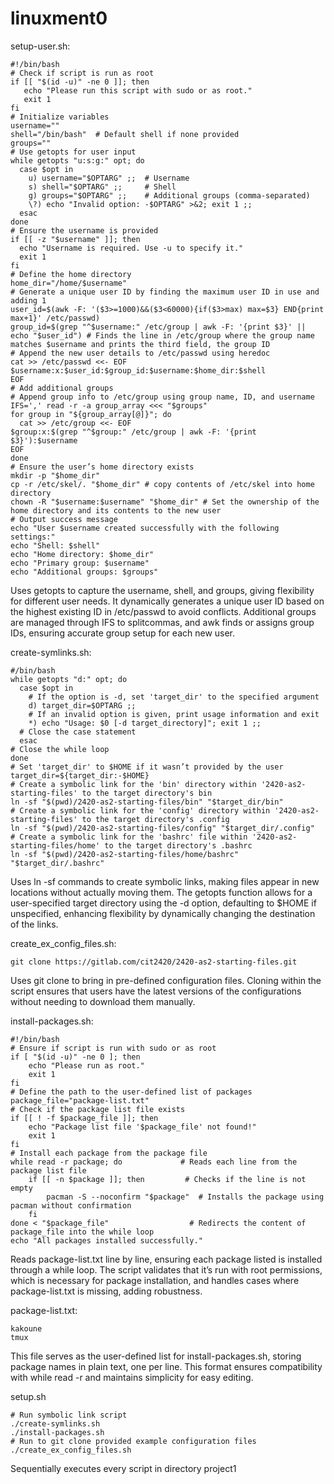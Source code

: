 # linuxment0

setup-user.sh:
```
#!/bin/bash
# Check if script is run as root
if [[ "$(id -u)" -ne 0 ]]; then
   echo "Please run this script with sudo or as root."
   exit 1
fi
# Initialize variables
username=""
shell="/bin/bash"  # Default shell if none provided
groups=""
# Use getopts for user input
while getopts "u:s:g:" opt; do
  case $opt in
    u) username="$OPTARG" ;;  # Username
    s) shell="$OPTARG" ;;     # Shell
    g) groups="$OPTARG" ;;    # Additional groups (comma-separated)
    \?) echo "Invalid option: -$OPTARG" >&2; exit 1 ;;
  esac
done
# Ensure the username is provided
if [[ -z "$username" ]]; then
  echo "Username is required. Use -u to specify it."
  exit 1
fi
# Define the home directory
home_dir="/home/$username"
# Generate a unique user ID by finding the maximum user ID in use and adding 1
user_id=$(awk -F: '($3>=1000)&&($3<60000){if($3>max) max=$3} END{print max+1}' /etc/passwd)
group_id=$(grep "^$username:" /etc/group | awk -F: '{print $3}' || echo "$user_id") # Finds the line in /etc/group where the group name matches $username and prints the third field, the group ID
# Append the new user details to /etc/passwd using heredoc
cat >> /etc/passwd <<- EOF
$username:x:$user_id:$group_id:$username:$home_dir:$shell
EOF
# Add additional groups
# Append group info to /etc/group using group name, ID, and username
IFS=',' read -r -a group_array <<< "$groups"
for group in "${group_array[@]}"; do
  cat >> /etc/group <<- EOF
$group:x:$(grep "^$group:" /etc/group | awk -F: '{print $3}'):$username 
EOF
done
# Ensure the user’s home directory exists
mkdir -p "$home_dir" 
cp -r /etc/skel/. "$home_dir" # copy contents of /etc/skel into home directory
chown -R "$username:$username" "$home_dir" # Set the ownership of the home directory and its contents to the new user
# Output success message
echo "User $username created successfully with the following settings:"
echo "Shell: $shell"
echo "Home directory: $home_dir"
echo "Primary group: $username"
echo "Additional groups: $groups"
```
Uses getopts to capture the username, shell, and groups, giving flexibility for different user needs. It dynamically generates a unique user ID based on the highest existing ID in /etc/passwd to avoid conflicts. Additional groups are managed through IFS to splitcommas, and awk finds or assigns group IDs, ensuring accurate group setup for each new user.

create-symlinks.sh:
```
#/bin/bash
while getopts "d:" opt; do
  case $opt in
    # If the option is -d, set 'target_dir' to the specified argument
    d) target_dir=$OPTARG ;;
    # If an invalid option is given, print usage information and exit
    *) echo "Usage: $0 [-d target_directory]"; exit 1 ;;
  # Close the case statement
  esac
# Close the while loop
done
# Set 'target_dir' to $HOME if it wasn’t provided by the user
target_dir=${target_dir:-$HOME}
# Create a symbolic link for the 'bin' directory within '2420-as2-starting-files' to the target directory's bin
ln -sf "$(pwd)/2420-as2-starting-files/bin" "$target_dir/bin"
# Create a symbolic link for the 'config' directory within '2420-as2-starting-files' to the target directory's .config
ln -sf "$(pwd)/2420-as2-starting-files/config" "$target_dir/.config"
# Create a symbolic link for the 'bashrc' file within '2420-as2-starting-files/home' to the target directory's .bashrc
ln -sf "$(pwd)/2420-as2-starting-files/home/bashrc" "$target_dir/.bashrc"
```

Uses ln -sf commands to create symbolic links, making files appear in new locations without actually moving them. The getopts function allows for a user-specified target directory using the -d option, defaulting to $HOME if unspecified, enhancing flexibility by dynamically changing the destination of the links.

create_ex_config_files.sh:

```
git clone https://gitlab.com/cit2420/2420-as2-starting-files.git
```
Uses git clone to bring in pre-defined configuration files. Cloning within the script ensures that users have the latest versions of the configurations without needing to download them manually.

install-packages.sh:
```
#!/bin/bash
# Ensure if script is run with sudo or as root
if [ "$(id -u)" -ne 0 ]; then
    echo "Please run as root."
    exit 1
fi
# Define the path to the user-defined list of packages
package_file="package-list.txt"
# Check if the package list file exists
if [[ ! -f $package_file ]]; then
    echo "Package list file '$package_file' not found!"
    exit 1
fi
# Install each package from the package file
while read -r package; do             # Reads each line from the package list file
    if [[ -n $package ]]; then         # Checks if the line is not empty
        pacman -S --noconfirm "$package"  # Installs the package using pacman without confirmation
    fi
done < "$package_file"                  # Redirects the content of package_file into the while loop
echo "All packages installed successfully."
```
Reads package-list.txt line by line, ensuring each package listed is installed through a while loop. The script validates that it’s run with root permissions, which is necessary for package installation, and handles cases where package-list.txt is missing, adding robustness.

package-list.txt:
```
kakoune
tmux
```
This file serves as the user-defined list for install-packages.sh, storing package names in plain text, one per line. This format ensures compatibility with while read -r and maintains simplicity for easy editing.

setup.sh
```
# Run symbolic link script
./create-symlinks.sh
./install-packages.sh
# Run to git clone provided example configuration files
./create_ex_config_files.sh

```
Sequentially executes every script in directory project1




